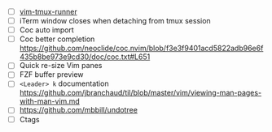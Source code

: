 * [ ] [vim-tmux-runner](https://github.com/christoomey/vim-tmux-runner)
* [ ] iTerm window closes when detaching from tmux session
* [ ] Coc auto import
* [ ] Coc better completion
      https://github.com/neoclide/coc.nvim/blob/f3e3f9401acd5822adb96e6f435b8be973e9cd30/doc/coc.txt#L651
* [ ] Quick re-size Vim panes
* [ ] FZF buffer preview
* [ ] `<Leader> k` documentation https://github.com/jbranchaud/til/blob/master/vim/viewing-man-pages-with-man-vim.md
* [ ] https://github.com/mbbill/undotree
* [ ] Ctags
